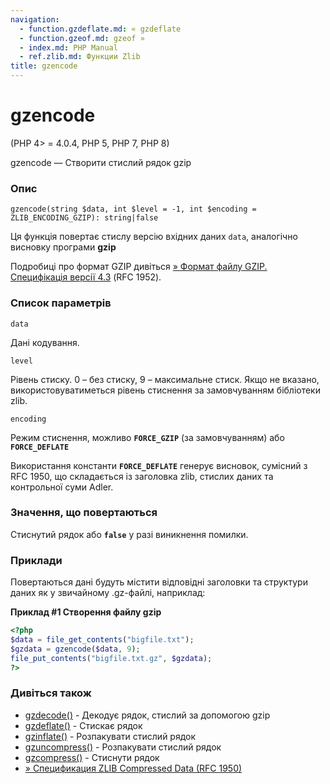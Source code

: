 ```yaml
---
navigation:
  - function.gzdeflate.md: « gzdeflate
  - function.gzeof.md: gzeof »
  - index.md: PHP Manual
  - ref.zlib.md: Функции Zlib
title: gzencode
---
```

# gzencode

(PHP 4> = 4.0.4, PHP 5, PHP 7, PHP 8)

gzencode — Створити стислий рядок gzip

### Опис

```methodsynopsis
gzencode(string $data, int $level = -1, int $encoding = ZLIB_ENCODING_GZIP): string|false
```

Ця функція повертає стислу версію вхідних даних `data`, аналогічно висновку програми **gzip**

Подробиці про формат GZIP дивіться [» Формат файлу GZIP. Специфікація версії 4.3](http://www.faqs.org/rfcs/rfc1952) (RFC 1952).

### Список параметрів

`data`

Дані кодування.

`level`

Рівень стиску. 0 – без стиску, 9 – максимальне стиск. Якщо не вказано, використовуватиметься рівень стиснення за замовчуванням бібліотеки zlib.

`encoding`

Режим стиснення, можливо **`FORCE_GZIP`** (за замовчуванням) або **`FORCE_DEFLATE`**

Використання константи **`FORCE_DEFLATE`** генерує висновок, сумісний з RFC 1950, що складається із заголовка zlib, стислих даних та контрольної суми Adler.

### Значення, що повертаються

Стиснутий рядок або **`false`** у разі виникнення помилки.

### Приклади

Повертаються дані будуть містити відповідні заголовки та структури даних як у звичайному .gz-файлі, наприклад:

**Приклад #1 Створення файлу gzip**

```php
<?php
$data = file_get_contents("bigfile.txt");
$gzdata = gzencode($data, 9);
file_put_contents("bigfile.txt.gz", $gzdata);
?>
```

### Дивіться також

-   [gzdecode()](function.gzdecode.md) - Декодує рядок, стислий за допомогою gzip
-   [gzdeflate()](function.gzdeflate.md) - Стискає рядок
-   [gzinflate()](function.gzinflate.md) - Розпакувати стислий рядок
-   [gzuncompress()](function.gzuncompress.md) - Розпакувати стислий рядок
-   [gzcompress()](function.gzcompress.md) - Стиснути рядок
-   [»  Спецификация ZLIB Compressed Data (RFC 1950)](http://www.faqs.org/rfcs/rfc1950)

